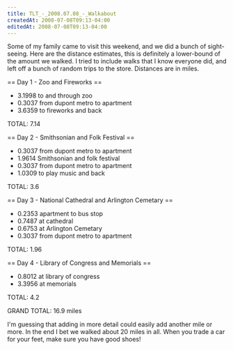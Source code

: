 ```yaml
---
title: TLT_-_2008.07.08_-_Walkabout
createdAt: 2008-07-08T09:13-04:00
editedAt: 2008-07-08T09:13-04:00
---
```


Some of my family came to visit this weekend, and we did a bunch of sight-seeing. Here are the distance estimates, this is definitely a lower-bound of the amount we walked. I tried to include walks that I know everyone did, and left off a bunch of random trips to the store. Distances are in miles.

== Day 1 - Zoo and Fireworks ==
* 3.1998 to and through zoo
* 0.3037 from dupont metro to apartment
* 3.6359 to fireworks and back

TOTAL: 7.14

== Day 2 - Smithsonian and Folk Festival ==
* 0.3037 from dupont metro to apartment
* 1.9614 Smithsonian and folk festival
* 0.3037 from dupont metro to apartment
* 1.0309 to play music and back

TOTAL: 3.6

== Day 3 - National Cathedral and Arlington Cemetary ==
* 0.2353 apartment to bus stop
* 0.7487 at cathedral
* 0.6753 at Arlington Cemetary
* 0.3037 from dupont metro to apartment

TOTAL: 1.96

== Day 4 - Library of Congress and Memorials ==
* 0.8012 at library of congress
* 3.3956 at memorials

TOTAL: 4.2

GRAND TOTAL: 16.9 miles

I'm guessing that adding in more detail could easily add another mile or more. In the end I bet we walked about 20 miles in all. When you trade a car for your feet, make sure you have good shoes!

